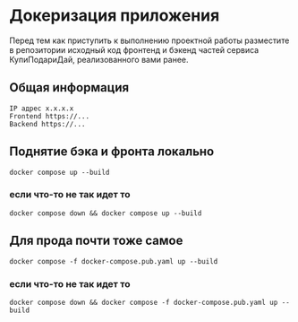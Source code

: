 # Докеризация приложения

Перед тем как приступить к выполнению проектной работы разместите в репозитории исходный код фронтенд и бэкенд частей сервиса КупиПодариДай, реализованного вами ранее.

## Общая информация

```
IP адрес x.x.x.x
Frontend https://...
Backend https://...
```

## Поднятие бэка и фронта локально

```
docker compose up --build
```

### если что-то не так идет то

```
docker compose down && docker compose up --build
```

## Для прода почти тоже самое

```
docker compose -f docker-compose.pub.yaml up --build
```

### если что-то не так идет то

```
docker compose down && docker compose -f docker-compose.pub.yaml up --build
```
